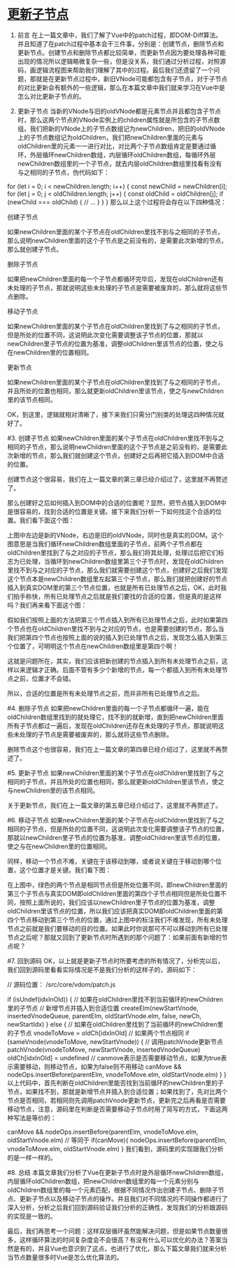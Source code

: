# [更新子节点](https://nlrx-wjc.github.io/Learn-Vue-Source-Code/virtualDOM/updataChildren.html)

1. 前言
在上一篇文章中，我们了解了Vue中的patch过程，即DOM-Diff算法。并且知道了在patch过程中基本会干三件事，分别是：创建节点，删除节点和更新节点。创建节点和删除节点都比较简单，而更新节点因为要处理各种可能出现的情况所以逻辑略微复杂一些，但是没关系，我们通过分析过程，对照源码，画逻辑流程图来帮助我们理解了其中的过程。最后我们还遗留了一个问题，那就是在更新节点过程中，新旧VNode可能都包含有子节点，对于子节点的对比更新会有额外的一些逻辑，那么在本篇文章中我们就来学习在Vue中是怎么对比更新子节点的。

2. 更新子节点
当新的VNode与旧的oldVNode都是元素节点并且都包含子节点时，那么这两个节点的VNode实例上的children属性就是所包含的子节点数组。我们把新的VNode上的子节点数组记为newChildren，把旧的oldVNode上的子节点数组记为oldChildren，我们把newChildren里面的元素与oldChildren里的元素一一进行对比，对比两个子节点数组肯定是要通过循环，外层循环newChildren数组，内层循环oldChildren数组，每循环外层newChildren数组里的一个子节点，就去内层oldChildren数组里找看有没有与之相同的子节点，伪代码如下：

for (let i = 0; i < newChildren.length; i++) {
  const newChild = newChildren[i];
  for (let j = 0; j < oldChildren.length; j++) {
    const oldChild = oldChildren[j];
    if (newChild === oldChild) {
      // ...
    }
  }
}
那么以上这个过程将会存在以下四种情况：

创建子节点

如果newChildren里面的某个子节点在oldChildren里找不到与之相同的子节点，那么说明newChildren里面的这个子节点是之前没有的，是需要此次新增的节点，那么就创建子节点。

删除子节点

如果把newChildren里面的每一个子节点都循环完毕后，发现在oldChildren还有未处理的子节点，那就说明这些未处理的子节点是需要被废弃的，那么就将这些节点删除。

移动子节点

如果newChildren里面的某个子节点在oldChildren里找到了与之相同的子节点，但是所处的位置不同，这说明此次变化需要调整该子节点的位置，那就以newChildren里子节点的位置为基准，调整oldChildren里该节点的位置，使之与在newChildren里的位置相同。

更新节点

如果newChildren里面的某个子节点在oldChildren里找到了与之相同的子节点，并且所处的位置也相同，那么就更新oldChildren里该节点，使之与newChildren里的该节点相同。

OK，到这里，逻辑就相对清晰了，接下来我们只需分门别类的处理这四种情况就好了。

#3. 创建子节点
如果newChildren里面的某个子节点在oldChildren里找不到与之相同的子节点，那么说明newChildren里面的这个子节点是之前没有的，是需要此次新增的节点，那么我们就创建这个节点，创建好之后再把它插入到DOM中合适的位置。

创建节点这个很容易，我们在上一篇文章的第三章已经介绍过了，这里就不再赘述了。

那么创建好之后如何插入到DOM中的合适的位置呢？显然，把节点插入到DOM中是很容易的，找到合适的位置是关键。接下来我们分析一下如何找这个合适的位置。我们看下面这个图： 

上图中左边是新的VNode，右边是旧的oldVNode，同时也是真实的DOM。这个图意思是当我们循环newChildren数组里面的子节点，前两个子节点都在oldChildren里找到了与之对应的子节点，那么我们将其处理，处理过后把它们标志为已处理，当循环到newChildren数组里第三个子节点时，发现在oldChildren里找不到与之对应的子节点，那么我们就需要创建这个节点，创建好之后我们发现这个节点本是newChildren数组里左起第三个子节点，那么我们就把创建好的节点插入到真实DOM里的第三个节点位置，也就是所有已处理节点之后，OK，此时我们拍手称快，所有已处理节点之后就是我们要找的合适的位置，但是真的是这样吗？我们再来看下面这个图： 

假如我们按照上面的方法把第三个节点插入到所有已处理节点之后，此时如果第四个节点也在oldChildren里找不到与之对应的节点，也是需要创建的节点，那么当我们把第四个节点也按照上面的说的插入到已处理节点之后，发现怎么插入到第三个位置了，可明明这个节点在newChildren数组里是第四个啊！

这就是问题所在，其实，我们应该把新创建的节点插入到所有未处理节点之前，这样以来逻辑才正确。后面不管有多少个新增的节点，每一个都插入到所有未处理节点之前，位置才不会错。

所以，合适的位置是所有未处理节点之前，而并非所有已处理节点之后。

#4. 删除子节点
如果把newChildren里面的每一个子节点都循环一遍，能在oldChildren数组里找到的就处理它，找不到的就新增，直到把newChildren里面所有子节点都过一遍后，发现在oldChildren还存在未处理的子节点，那就说明这些未处理的子节点是需要被废弃的，那么就将这些节点删除。

删除节点这个也很容易，我们在上一篇文章的第四章已经介绍过了，这里就不再赘述了。

#5. 更新子节点
如果newChildren里面的某个子节点在oldChildren里找到了与之相同的子节点，并且所处的位置也相同，那么就更新oldChildren里该节点，使之与newChildren里的该节点相同。

关于更新节点，我们在上一篇文章的第五章已经介绍过了，这里就不再赘述了。

#6. 移动子节点
如果newChildren里面的某个子节点在oldChildren里找到了与之相同的子节点，但是所处的位置不同，这说明此次变化需要调整该子节点的位置，那就以newChildren里子节点的位置为基准，调整oldChildren里该节点的位置，使之与在newChildren里的位置相同。

同样，移动一个节点不难，关键在于该移动到哪，或者说关键在于移动到哪个位置，这个位置才是关键。我们看下图： 

在上图中，绿色的两个节点是相同节点但是所处位置不同，即newChildren里面的第三个子节点与真实DOM即oldChildren里面的第四个子节点相同但是所处位置不同，按照上面所说的，我们应该以newChildren里子节点的位置为基准，调整oldChildren里该节点的位置，所以我们应该把真实DOM即oldChildren里面的第四个节点移动到第三个节点的位置，通过上图中的标注我们不难发现，所有未处理节点之前就是我们要移动的目的位置。如果此时你说那可不可以移动到所有已处理节点之后呢？那就又回到了更新节点时所遇到的那个问题了：如果前面有新增的节点呢？

#7. 回到源码
OK，以上就是更新子节点时所要考虑的所有情况了，分析完以后，我们回到源码里看看实际情况是不是我们分析的这样子的，源码如下：

// 源码位置： /src/core/vdom/patch.js

if (isUndef(idxInOld)) {    // 如果在oldChildren里找不到当前循环的newChildren里的子节点
    // 新增节点并插入到合适位置
    createElm(newStartVnode, insertedVnodeQueue, parentElm, oldStartVnode.elm, false, newCh, newStartIdx)
} else {
    // 如果在oldChildren里找到了当前循环的newChildren里的子节点
    vnodeToMove = oldCh[idxInOld]
    // 如果两个节点相同
    if (sameVnode(vnodeToMove, newStartVnode)) {
        // 调用patchVnode更新节点
        patchVnode(vnodeToMove, newStartVnode, insertedVnodeQueue)
        oldCh[idxInOld] = undefined
        // canmove表示是否需要移动节点，如果为true表示需要移动，则移动节点，如果为false则不用移动
        canMove && nodeOps.insertBefore(parentElm, vnodeToMove.elm, oldStartVnode.elm)
    }
}
以上代码中，首先判断在oldChildren里能否找到当前循环的newChildren里的子节点，如果找不到，那就是新增节点并插入到合适位置；如果找到了，先对比两个节点是否相同，若相同则先调用patchVnode更新节点，更新完之后再看是否需要移动节点，注意，源码里在判断是否需要移动子节点时用了简写的方式，下面这两种写法是等价的：

canMove && nodeOps.insertBefore(parentElm, vnodeToMove.elm, oldStartVnode.elm)
// 等同于
if(canMove){
    nodeOps.insertBefore(parentElm, vnodeToMove.elm, oldStartVnode.elm)
}
我们看到，源码里的实现跟我们分析的是一样一样的。

#8. 总结
本篇文章我们分析了Vue在更新子节点时是外层循环newChildren数组，内层循环oldChildren数组，把newChildren数组里的每一个元素分别与oldChildren数组里的每一个元素匹配，根据不同情况作出创建子节点、删除子节点、更新子节点以及移动子节点的操作。并且我们对不同情况的不同操作都进行了深入分析，分析之后我们回到源码验证我们分析的正确性，发现我们的分析跟源码的实现是一致的。

最后，我们再思考一个问题：这样双层循环虽然能解决问题，但是如果节点数量很多，这样循环算法的时间复杂度会不会很高？有没有什么可以优化的办法？答案当然是有的，并且Vue也意识到了这点，也进行了优化，那么下篇文章我们就来分析当节点数量很多时Vue是怎么优化算法的。
